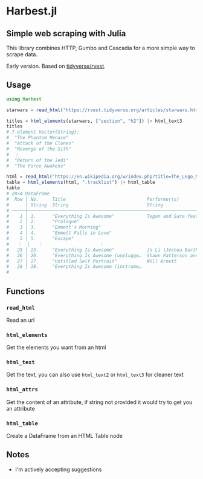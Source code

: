 # Harbest.jl
## Simple web scraping with Julia
This library combines HTTP, Gumbo and Cascadia for a more simple way to scrape data. 

Early version. Based on [tidyverse/rvest](https://github.com/tidyverse/rvest).

## Usage

```julia
using Harbest

starwars = read_html("https://rvest.tidyverse.org/articles/starwars.html")

titles = html_elements(starwars, ["section", "h2"]) |> html_text3
titles
# 7-element Vector{String}:
#  "The Phantom Menace"
#  "Attack of the Clones"
#  "Revenge of the Sith"
#  ⋮
#  "Return of the Jedi"
#  "The Force Awakens"

html = read_html("https://en.wikipedia.org/w/index.php?title=The_Lego_Movie&oldid=998422565")
table = html_elements(html, ".tracklist") |> html_table
table
# 28×4 DataFrame
#  Row │ No.     Title                              Performer(s)                       Length 
#      │ String  String                             String                             String 
# ─────┼──────────────────────────────────────────────────────────────────────────────────────
#    1 │ 1.      "Everything Is Awesome"            Tegan and Sara featuring The Lon…  2:43   
#    2 │ 2.      "Prologue"                                                            2:28   
#    3 │ 3.      "Emmett's Morning"                                                    2:00   
#    4 │ 4.      "Emmett Falls in Love"                                                1:11   
#    5 │ 5.      "Escape"                                                              3:26
#   ⋮  │   ⋮                     ⋮                                  ⋮                    ⋮
#   25 │ 25.     "Everything Is Awesome"            Jo Li (Joshua Bartholomew and Li…  1:26
#   26 │ 26.     "Everything Is Awesome (unplugge…  Shawn Patterson and Sammy Allen    1:24
#   27 │ 27.     "Untitled Self Portrait"           Will Arnett                        1:08
#   28 │ 28.     "Everything Is Awesome (instrume…                                     2:41
#                                                                              19 rows omitted
```

## Functions

### `read_html`

Read an url

### `html_elements`

Get the elements you want from an html

### `html_text`

Get the text, you can also use `html_text2` or `html_text3` for cleaner text

### `html_attrs`

Get the content of an attribute, if string not provided it would try to get you an attribute

### `html_table`

Create a DataFrame from an HTML Table node

## Notes

- I'm actively accepting suggestions